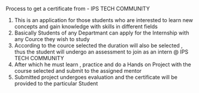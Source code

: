 Process to get a certificate from - IPS TECH COMMUNITY

1. This is an application for those students who are interested to learn new concepts and gain knowledge with skills in different fields
2. Basically Students of any Departmant can apply for the Internship with any Cource they wish to study
3. According to the cource selected the duration will also be selected , thus the student will undergo an assessment to join as an intern @ IPS TECH COMMUNITY 
4. After which he must learn , practice and do a Hands on Project with the course selected and submit to the assigned mentor
5. Submitted project undergoes evaluation and the certificate will be provided to the particular Student

